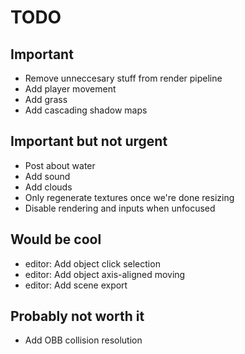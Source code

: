 # TODO

## Important

- Remove unneccesary stuff from render pipeline
- Add player movement
- Add grass
- Add cascading shadow maps

## Important but not urgent

- Post about water
- Add sound
- Add clouds
- Only regenerate textures once we're done resizing
- Disable rendering and inputs when unfocused

## Would be cool

- editor: Add object click selection
- editor: Add object axis-aligned moving
- editor: Add scene export

## Probably not worth it

- Add OBB collision resolution
